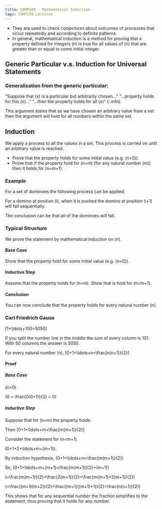 ```yaml
---
title: COMP109 - Mathematical Induction
tags: COMP109 Lectures
---
```

* They are used to check conjectures about outcomes of processes that occur repeatedly and according to definite patterns.
* In general, mathematical induction is a method for proving that a property defined for integers \(n\) is true for all values of \(n\) that are greater than or equal to come initial integer.

## Generic Particular v.s. Induction for Universal Statements
### Generalisation from the generic particular:

"Suppose that \(x\) is a particular but arbitrarily chosen..." "...property holds for this \(x\)..." "...then the property holds for all \(x\)"
{:.info}

This argument states that as we have chosen an arbitrary value from a set then the argument will hold for all numbers within the same set.

## Induction
We apply a process to all the values in a set. This process is carried on until an arbitrary value is reached.

* Prove that the property holds for some initial value (e.g. \(n=0\)).
* Prove that if the property hold for \(n=m\) (for any natural number \(m\)) then it holds for \(n=m+1\).

### Example
For a set of dominoes the following process can be applied:

For a domino at position \(i\), when it is pushed the domino at position \(i+1\) will fall sequentially.

The conclusion can be that all of the dominoes will fall.

### Typical Structure
We prove the statement by mathematical induction on \(n\).

#### Base Case
Show that the property hold for some initial value (e.g. \(n=0\)).

#### Inductive Step
Assume that the property holds for \(n=m\). Show that is hold for \(n=m+1\).

#### Conclusion
You can now conclude that the property holds for every natural number \(n\).

### Carl Friedrich Gauss
\[1+\ldots+100=5050\]

If you split the number line in the middle the sum of every column is 101. With 50 columns the answer is 5050.

For every natural number \(n\), 
\[0+1+\ldots+n=\frac{n(n+1)}{2}\]

#### Proof
##### Base Case
\(n=0\) 

\(0 = \frac{0(0+1)}{2} = 0\)

##### Inductive Step
Suppose that for \(n=m\) the property holds.

Then \[0+1+\ldots+m=\frac{m(m+1)}{2}\]

Consider the statement for \(n=m+1\).

\(0+1+2+\ldots+m+(m+1)\).

By induction hypothesis, \(0+1+\ldots+m=\frac{m(m+1)}{2}\)

So, \(0+1+\ldots+m+(m+1)=\frac{m(m+1)}{2}+(m+1)\)

\(=\frac{m(m+1)}{2}+\frac{2(m+1)}{2}=\frac{m(m+1)+2(m+1)}{2}\)

\(=\frac{(m+1)(m+2)}{2}=\frac{(m+1)((m+1)+1)}{2}=\frac{n(n+1)}{2}\)

This shows that for any sequential number the fraction simplifies to the statement, thus proving that it holds for any number.
